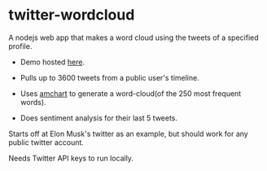 # twitter-wordcloud

 A nodejs web app that makes a word cloud using the tweets of a specified profile. 
 
* Demo hosted [here](https://cloud-twitter.herokuapp.com/).

* Pulls up to 3600 tweets from a public user's timeline.

* Uses [amchart](https://www.amcharts.com/) to generate a word-cloud(of the 250 most frequent words).

* Does sentiment analysis for their last 5 tweets.

Starts off at Elon Musk's twitter as an example, but should work for any public twitter account. 

Needs Twitter API keys to run locally.

